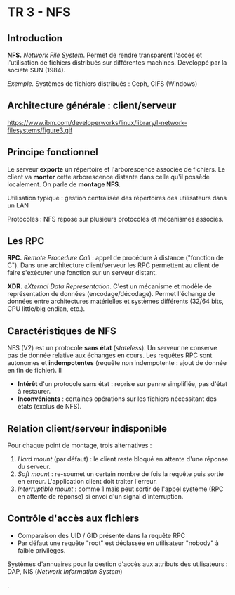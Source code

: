 # TR 3 - NFS

## Introduction

**NFS.** *Network File System*. Permet de rendre transparent l'accès et l'utilisation de fichiers distribués sur différentes machines. Développé par la société SUN (1984).

*Exemple.* Systèmes de fichiers distribués : Ceph, CIFS (Windows)

## Architecture générale : client/serveur

<https://www.ibm.com/developerworks/linux/library/l-network-filesystems/figure3.gif>

## Principe fonctionnel

Le serveur **exporte** un répertoire et l'arborescence associée de fichiers. Le client va **monter** cette arborescence distante dans celle qu'il possède localement. On parle de **montage NFS**.

Utilisation typique : gestion centralisée des répertoires des utilisateurs dans un LAN

Protocoles : NFS repose sur plusieurs protocoles et mécanismes associés.

## Les RPC

**RPC.** *Remote Procedure Call* : appel de procédure à distance ("fonction de C"). Dans une architecture client/serveur les RPC permettent au client de faire s'exécuter une fonction sur un serveur distant.

**XDR.** *eXternal Data Representation*. C'est un mécanisme et modèle de représentation de données (encodage/décodage). Permet l'échange de données entre architectures matérielles et systèmes différents (32/64 bits, CPU little/big endian, etc.).

## Caractéristiques de NFS

NFS (V2) est un protocole **sans état** (*stateless*). Un serveur ne conserve pas de donnée relative aux échanges en cours. Les requêtes RPC sont autonomes et **indempotentes** (requête non indempotente : ajout de donnée en fin de fichier). Il

- **Intérêt** d'un protocole sans état : reprise sur panne simplifiée, pas d'état à restaurer.
- **Inconvénients** : certaines opérations sur les fichiers nécessitant des états (exclus de NFS).

## Relation client/serveur indisponible

Pour chaque point de montage, trois alternatives :

1. *Hard mount* (par défaut) : le client reste bloqué en attente d'une réponse du serveur.
2. *Soft mount* : re-soumet un certain nombre de fois la requête puis sortie en erreur. L'application client doit traiter l'erreur.
3. *Interruptible mount* : comme 1 mais peut sortir de l'appel système (RPC en attente de réponse) si envoi d'un signal d'interruption.

## Contrôle d'accès aux fichiers

- Comparaison des UID / GID présenté dans la requête RPC
- Par défaut une requête "root" est déclassée en utilisateur "nobody" à faible privilèges.

Systèmes d'annuaires pour la destion d'accès aux attributs des utilisateurs : DAP, NIS (*Network Information System*)


.
